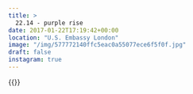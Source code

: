 ```yaml
---
title: >
  22.14 - purple rise
date: 2017-01-22T17:19:42+00:00
location: "U.S. Embassy London"
image: "/img/577772140ffc5eac0a55077ece6f5f0f.jpg"
draft: false
instagram: true
---
```


{{<photo src="/img/577772140ffc5eac0a55077ece6f5f0f.jpg">}}
